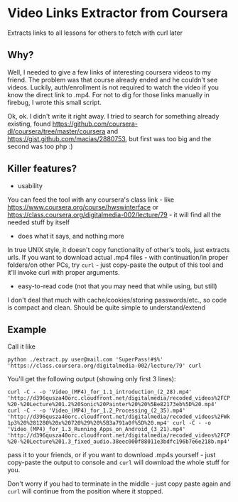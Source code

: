 Video Links Extractor from Coursera
==============================

Extracts links to all lessons for others to fetch with curl later

## Why?
Well, I needed to give a few links of interesting coursera videos to my friend. The problem was that course already ended and he couldn't see videos. Luckily, auth/enrollment is not required to watch the video if you know the direct link to .mp4. For not to dig for those links manually in firebug, I wrote this small script.

Ok, ok. I didn't write it right away. I tried to search for something already existing, found https://github.com/coursera-dl/coursera/tree/master/coursera and https://gist.github.com/macias/2880753, but first was too big and the second was too php :)

## Killer features?
* usability 

You can feed the tool with any coursera's class link - like https://www.coursera.org/course/hwswinterface or https://class.coursera.org/digitalmedia-002/lecture/79 - it will find all the needed stuff by itself

* does what it says, and nothing more

In true UNIX style, it doesn't copy functionality of other's tools, just extracts urls. If you want to download actual .mp4 files - with continuation/in proper folders/on other PCs, try `curl` - just copy-paste the output of this tool and it'll invoke curl with proper arguments.

* easy-to-read code (not that you may need that while using, but still)

I don't deal that much with cache/cookies/storing passwords/etc., so code is compact and clean. Should be quite simple to understand/extend


## Example
Call it like 

`python ./extract.py user@mail.com 'SuperPass!#$%' 'https://class.coursera.org/digitalmedia-002/lecture/79' curl
`

You'll get the following output (showing only first 3 lines):

`curl -C - -o 'Video_(MP4)_for_1.1_introduction_(2_28).mp4' 'http://d396qusza40orc.cloudfront.net/digitalmedia/recoded_videos%2FCP%20-%20Lecture%201.2%20Sonic%20Painter%20%20%5Be82173eb%5D%20.mp4'
curl -C - -o 'Video_(MP4)_for_1.2_Processing_(2_35).mp4' 'http://d396qusza40orc.cloudfront.net/digitalmedia/recoded_videos%2FWk1p3%20%281280%20x%20720%29%20%5B3a791a0f%5D%20.mp4'
curl -C - -o 'Video_(MP4)_for_1.3_Running_Apps_on_Android_(3_21).mp4' 'http://d396qusza40orc.cloudfront.net/digitalmedia/recoded_videos%2FCP%20-%20Lecture%201.3_fixed_audio.38eec000f88011e3bdfc196b7e6e218b.mp4'
`

pass it to your friends, or if you want to download .mp4s yourself - just copy-paste the output to console and `curl` will download the whole stuff for you. 

Don't worry if you had to terminate in the middle - just copy paste again and `curl` will continue from the position where it stopped.